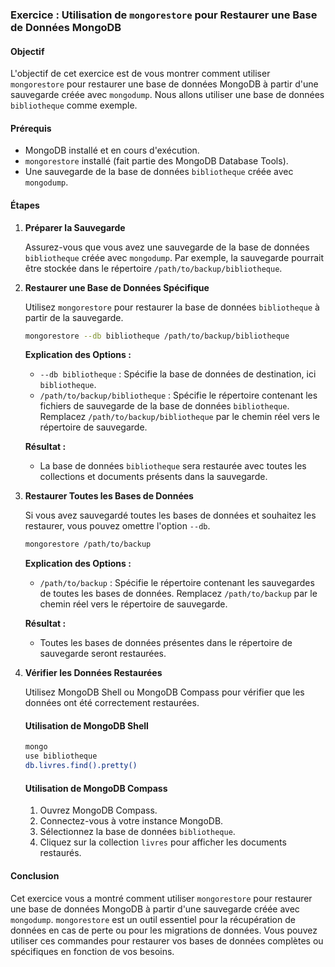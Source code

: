 ### Exercice : Utilisation de `mongorestore` pour Restaurer une Base de Données MongoDB

#### Objectif

L'objectif de cet exercice est de vous montrer comment utiliser `mongorestore` pour restaurer une base de données MongoDB à partir d'une sauvegarde créée avec `mongodump`. Nous allons utiliser une base de données `bibliotheque` comme exemple.

#### Prérequis

- MongoDB installé et en cours d'exécution.
- `mongorestore` installé (fait partie des MongoDB Database Tools).
- Une sauvegarde de la base de données `bibliotheque` créée avec `mongodump`.

#### Étapes

1. **Préparer la Sauvegarde**

   Assurez-vous que vous avez une sauvegarde de la base de données `bibliotheque` créée avec `mongodump`. Par exemple, la sauvegarde pourrait être stockée dans le répertoire `/path/to/backup/bibliotheque`.

2. **Restaurer une Base de Données Spécifique**

   Utilisez `mongorestore` pour restaurer la base de données `bibliotheque` à partir de la sauvegarde.

   ```sh
   mongorestore --db bibliotheque /path/to/backup/bibliotheque
   ```

   **Explication des Options :**
   - `--db bibliotheque` : Spécifie la base de données de destination, ici `bibliotheque`.
   - `/path/to/backup/bibliotheque` : Spécifie le répertoire contenant les fichiers de sauvegarde de la base de données `bibliotheque`. Remplacez `/path/to/backup/bibliotheque` par le chemin réel vers le répertoire de sauvegarde.

   **Résultat :**
   - La base de données `bibliotheque` sera restaurée avec toutes les collections et documents présents dans la sauvegarde.

3. **Restaurer Toutes les Bases de Données**

   Si vous avez sauvegardé toutes les bases de données et souhaitez les restaurer, vous pouvez omettre l'option `--db`.

   ```sh
   mongorestore /path/to/backup
   ```

   **Explication des Options :**
   - `/path/to/backup` : Spécifie le répertoire contenant les sauvegardes de toutes les bases de données. Remplacez `/path/to/backup` par le chemin réel vers le répertoire de sauvegarde.

   **Résultat :**
   - Toutes les bases de données présentes dans le répertoire de sauvegarde seront restaurées.

4. **Vérifier les Données Restaurées**

   Utilisez MongoDB Shell ou MongoDB Compass pour vérifier que les données ont été correctement restaurées.

   #### Utilisation de MongoDB Shell

   ```sh
   mongo
   use bibliotheque
   db.livres.find().pretty()
   ```

   #### Utilisation de MongoDB Compass

   1. Ouvrez MongoDB Compass.
   2. Connectez-vous à votre instance MongoDB.
   3. Sélectionnez la base de données `bibliotheque`.
   4. Cliquez sur la collection `livres` pour afficher les documents restaurés.

#### Conclusion

Cet exercice vous a montré comment utiliser `mongorestore` pour restaurer une base de données MongoDB à partir d'une sauvegarde créée avec `mongodump`. `mongorestore` est un outil essentiel pour la récupération de données en cas de perte ou pour les migrations de données. Vous pouvez utiliser ces commandes pour restaurer vos bases de données complètes ou spécifiques en fonction de vos besoins.